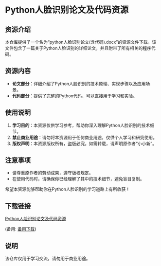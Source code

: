 # Python人脸识别论文及代码资源

## 资源介绍

本仓库提供了一个名为“python人脸识别论文(含代码).docx”的资源文件下载。该文件包含了一篇关于Python人脸识别的详细论文，并且附带了所有相关的程序代码。

## 资源内容

- **论文部分**：详细介绍了Python人脸识别的技术原理、实现步骤以及应用场景。
- **代码部分**：提供了完整的Python代码，可以直接用于学习和实验。

## 使用说明

1. **学习目的**：本资源仅供学习参考，帮助你深入理解Python人脸识别的技术细节。
2. **禁止商业用途**：请勿将本资源用于任何商业用途，仅供个人学习和研究使用。
3. **版权声明**：本资源版权所有，盗版必究。如需转载，请声明原作者“小小新”。

## 注意事项

- 请尊重原作者的劳动成果，遵守版权规定。
- 在使用代码时，请确保你已经理解了其中的技术细节，避免盲目复制。

希望本资源能够帮助你在Python人脸识别的学习道路上有所收获！

## 下载链接
[Python人脸识别论文及代码资源](https://pan.quark.cn/s/8dbbe8491f3b) 

(备用: [备用下载](https://pan.baidu.com/s/1P-Bvt4VZyCZ4JKmy78zacw?pwd=1234))

## 说明

该仓库仅用于学习交流，请勿用于商业用途。
